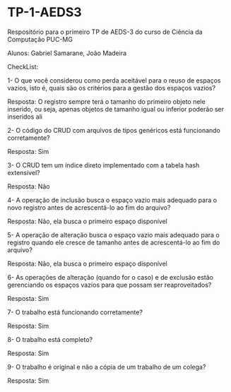 # TP-1-AEDS3
Respositório para o primeiro TP de AEDS-3 do curso de Ciência da Computação PUC-MG

Alunos: Gabriel Samarane, João Madeira

CheckList:

1- O que você considerou como perda aceitável para o reuso de espaços vazios, isto é, quais são os critérios para a gestão dos espaços vazios?

Resposta: O registro sempre terá o tamanho do primeiro objeto nele inserido, ou seja, apenas objetos de tamanho igual ou inferior poderão ser inseridos ali

2- O código do CRUD com arquivos de tipos genéricos está funcionando corretamente?

Resposta: Sim

3- O CRUD tem um índice direto implementado com a tabela hash extensível?

Resposta: Não

4- A operação de inclusão busca o espaço vazio mais adequado para o novo registro antes de acrescentá-lo ao fim do arquivo?

Resposta: Não, ela busca o primeiro espaço disponível

5- A operação de alteração busca o espaço vazio mais adequado para o registro quando ele cresce de tamanho antes de acrescentá-lo ao fim do arquivo?

Resposta: Não, ela busca o primeiro espaço disponível

6- As operações de alteração (quando for o caso) e de exclusão estão gerenciando os espaços vazios para que possam ser reaproveitados?

Resposta: Sim

7- O trabalho está funcionando corretamente?

Resposta: Sim

8- O trabalho está completo?

Resposta: Sim

9- O trabalho é original e não a cópia de um trabalho de um colega?

Resposta: Sim
